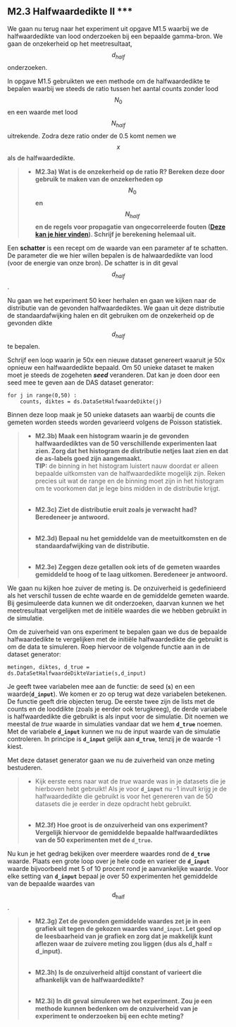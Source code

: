 ## M2.3 Halfwaardedikte II ***
<!--REF\label{/opdrachten-module-2/halfwaardedikteii}-->

We gaan nu terug naar het experiment uit opgave M1.5 waarbij we de halfwaardedikte van lood onderzoeken bij een bepaalde gamma-bron. We gaan de onzekerheid op het meetresultaat, $$d_{half}$$ onderzoeken. 

In opgave M1.5 gebruikten we een methode om de halfwaardedikte te bepalen waarbij we steeds de ratio tussen het aantal counts zonder lood $$N_0$$ en een waarde met lood $$N_{half}$$ uitrekende. Zodra deze ratio onder de 0.5 komt nemen we $$x$$ als de halfwaardedikte. 

> - **M2.3a) Wat is de onzekerheid op de ratio R? Bereken deze door gebruik te maken van de onzekerheden op $$N_0$$ en $$N_{half}$$ en de regels voor propagatie van ongecorreleerde fouten ([Deze kan je hier vinden](/module-2/foutenpropagatiei)). Schrijf je berekening helemaal uit.** 

Een **schatter** is een recept om de waarde van een parameter af te schatten. De parameter die we hier willen bepalen is de halwaardedikte van lood (voor de energie van onze bron). De schatter is in dit geval $$d_{half}$$.

Nu gaan we het experiment 50 keer herhalen en gaan we kijken naar de distributie van de gevonden halfwaardediktes. We gaan uit deze distributie de standaardafwijking halen en dit gebruiken om de onzekerheid op de gevonden dikte $$d_{half}$$ te bepalen.

Schrijf een loop waarin je 50x een nieuwe dataset genereert waaruit je 50x opnieuw een halfwaardedikte bepaald. Om 50 unieke dataset te maken moet je steeds de zogeheten ***seed*** veranderen. Dat kan je doen door een seed mee te geven aan de DAS dataset generator:
 	
	for j in range(0,50) :
		counts, diktes = ds.DataSetHalfwaardeDikte(j)

Binnen deze loop maak je 50 unieke datasets aan waarbij de counts die gemeten worden steeds worden gevarieerd volgens de Poisson statistiek. 

> - **M2.3b) Maak een histogram waarin je de gevonden halfwaardediktes van de 50 verschillende experimenten laat zien. Zorg dat het histogram de distributie netjes laat zien en dat de as-labels goed zijn aangemaakt.**<br>
> **TIP:** de binning in het histogram luistert nauw doordat er alleen bepaalde uitkomsten van de halfwaardedikte mogelijk zijn. Reken precies uit wat de range en de binning moet zijn in het histogram om te voorkomen dat je lege bins midden in de distributie krijgt.  <br><br>
>
> - **M2.3c) Ziet de distributie eruit zoals je verwacht had? Beredeneer je antwoord.**<br><br>
> 
> - **M2.3d) Bepaal nu het gemiddelde van de meetuitkomsten en de standaardafwijking van de distributie.**  <br><br>
> 
> - **M2.3e) Zeggen deze getallen ook iets of de gemeten waardes gemiddeld te hoog of te laag uitkomen. Beredeneer je antwoord.**

 
We gaan nu kijken hoe zuiver de meting is. De onzuiverheid is gedefinieerd als het verschil tussen de echte waarde en de gemiddelde gemeten waarde. Bij gesimuleerde data kunnen we dit onderzoeken, daarvan kunnen we het meetresultaat vergelijken met de initiële waardes die we hebben gebruikt in de simulatie.
 
Om de zuiverheid van ons experiment te bepalen gaan we dus de bepaalde halfwaardedikte te vergelijken met de initiële halfwaardedikte die gebruikt is om de data te simuleren. Roep hiervoor de volgende functie aan in de dataset generator:

	metingen, diktes, d_true = ds.DataSetHalfwaardeDikteVariatie(s,d_input)

Je geeft twee variabelen mee aan de functie: de seed (**`s`**) en een waarde(**`d_input`**). We komen er zo op terug wat deze variabelen betekenen.
De functie geeft drie objecten terug. De eerste twee zijn de lists met de counts en de looddikte (zoals je eerder ook terugkreeg), de derde variabele is halfwaardedikte die gebruikt is als input voor de simulatie. Dit noemen we meestal de *true* waarde in simulaties vandaar dat we hem **`d_true`** noemen. Met de variabele **`d_input`** kunnen we nu de input waarde van de simulatie controleren. In principe is **`d_input`** gelijk aan **`d_true`**, tenzij je de waarde -1 kiest. 

Met deze dataset generator gaan we nu de zuiverheid van onze meting bestuderen.

> * Kijk eerste eens naar wat de *true* waarde was in je datasets die je hierboven hebt gebruikt! Als je voor **`d_input`** nu -1 invult krijg je de halfwaardedikte die gebruikt is voor het genereren van de 50 datasets die je eerder in deze opdracht hebt gebruikt. <br><br>
>
>
> - **M2.3f) Hoe groot is de onzuiverheid van ons experiment? Vergelijk hiervoor de gemiddelde bepaalde halfwaardediktes van de 50 experimenten met de `d_true`.**


Nu kun je het gedrag bekijken over meerdere waardes rond de **`d_true`** waarde. Plaats een grote loop over je hele code en varieer de **`d_input`** waarde bijvoorbeeld met 5 of 10 procent rond je aanvankelijke waarde. Voor elke setting van **`d_input`** bepaal je over 50 experimenten het gemiddelde van de bepaalde waardes van $$\text{d}_{\text{half}}$$. 


> - **M2.3g) Zet de gevonden gemiddelde waardes zet je in een grafiek uit tegen de gekozen waardes van`d_input`. Let goed op de leesbaarheid van je grafiek en zorg dat je makkelijk kunt aflezen waar de zuivere meting zou liggen (dus als d_half = d_input).**<br><br>
>
> - **M2.3h) Is de onzuiverheid altijd constant of varieert die afhankelijk van de halfwaardedikte?**<br><br>
> 
> - **M2.3i) In dit geval simuleren we het experiment. Zou je een methode kunnen bedenken om de onzuiverheid van je experiment te onderzoeken bij een echte meting?**
